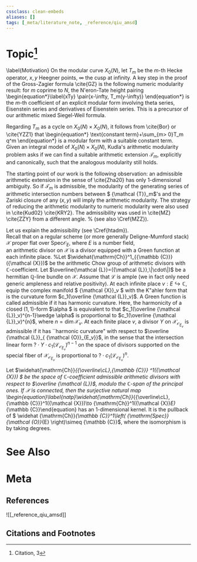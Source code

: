 ```yaml
---
cssclass: clean-embeds
aliases: []
tags: [_meta/literature_note, _reference/qiu_amsd]
---
```

# Topic[^1]
\label{Motivation}
On the modular curve $X_0(N)$, let   $T_m$ be the $m$-th Hecke operator, $x,y$ Heegner points,   $\infty$ the cusp at infinity.
A key step in the proof   of the Gross-Zagier formula \cite{GZ} is the following numeric modularity result:  for $m$ coprime to $N$, the N\'eron-Tate  height pairing
\begin{equation*}\label{xTy}
\pair{x-\infty, T_m(y-\infty)}
\end{equation*}
is the $m$-th coefficient of an explicit   modular form involving theta series, Eisenstein series and derivatives of Eisenstein series. This is a precursor of our arithmetic mixed Siegel-Weil formula.

Regarding  $T_m$ as a cycle on $X_0(N)\times X_0(N)$, 
it follows from \cite{Bor} or \cite{YZZ1} that 
\begin{equation*}  \text{constant term}+\sum_{m> 0}T_m q^m
\end{equation*} is a modular form with a suitable constant term.  
Given an integral model of  $X_0(N)\times X_0(N)$,
Kudla's  arithmetic modularity problem asks if we can find 
a suitable   arithmetic extension ${\mathcal {T}}_m$, explicitly and canonically, such that the analogous modularity still holds. 





The starting point  of our work is the following observation: an  admissible  arithmetic extension
in the sense of \cite{Zha20}  has only 1-dimensional ambiguity. So if ${\mathcal {T}}_m$ is admissible, 
the modularity of  the generating series of arithmetic intersection numbers between  $ {\mathcal {T}}_m$'s and the Zariski closure of  any $(x,y)$  will imply the arithmetic modularity. 
The strategy of reducing the arithmetic modularity to numeric modularity
were also used in     \cite{Kud02}  \cite{KRY2}. The admissibility was  used in \cite{MZ} \cite{ZZY} from a different angle. % (see also \Cref{MZZ}).



Let us explain the  admissibility (see \Cref{htadm}).   
Recall that on a regular scheme  (or more generally Deligne-Mumford stack) ${\mathcal {X}}$  proper flat over ${\mathrm{Spec}} {\mathcal {O}}_E$, where $E$ is a number field,  
an arithmetic divisor on ${\mathcal {X}}$ is a divisor  equipped  with a Green function at each infinite place. 
%Let  $\widehat{\mathrm{Ch}}^1_{{\mathbb {C}}}({\mathcal {X}})$  be the arithmetic Chow group of arithmetic divisors with ${\mathbb {C}}$-coefficient.
Let $\overline{\mathcal {L}}=({\mathcal {L}},\|\cdot\|)$ be a  hermitian ${\mathbb {Q}}$-line bundle  on ${\mathcal {X}}$. Assume that ${\mathcal {L}}$ is ample  (we in fact only need generic ampleness and relative positivity).
At  each infinite place $v:E\hookrightarrow {\mathbb {C}}$,
equip  the complex manifold $ {\mathcal {X}}_v  $  with the K\"ahler form that is the curvature form  $c_1(\overline {\mathcal {L}}_v)$. 
A Green function  is called admissible if it has harmonic curvature.  Here,  the harmonicity of a closed $(1,1)$-form $\alpha
$  is equivalent to   that $c_1(\overline {\mathcal {L}}_v)^{n-1}\wedge \alpha$ is proportional to  $c_1(\overline {\mathcal {L}}_v)^{n}$, where $n=\dim {\mathcal {X}}_v$.
At each finite place $v$,  a divisor  $Y$ on  ${\mathcal {X}}_{ {\mathcal {O}}_{E_v}}$ is admissible if it  has ``harmonic curvature"  with respect to  $\overline {\mathcal {L}}_{ {\mathcal {O}}_{E_v}}$, in the sense that  the intersection linear form 
$?\cdot Y\cdot c_1( {\mathcal {L}}_{ {\mathcal {O}}_{E_v}})^{n-1}$  on the space of divisors supported on the special fiber of ${\mathcal {X}}_{ {\mathcal {O}}_{E_v}}$  is proportional to  $? \cdot c_1(  {\mathcal {L}}_{ {\mathcal {O}}_{E_v}})^{n}$.


Let $\widehat{\mathrm{Ch}}_{{\overline\cL},{\mathbb {C}}} ^1({\mathcal {X}}) $ be the space of   ${\mathbb {C}}$-coefficient admissible      arithmetic divisors   with respect to  $\overline {\mathcal {L}}$, modulo the ${\mathbb {C}}$-span of the principal ones. If ${\mathcal {X}}$ is connected, then    the  surjective natural map
\begin{equation}\label{natp}\widehat{\mathrm{Ch}}_{{\overline\cL},{\mathbb {C}}}^1({\mathcal {X}})\to {\mathrm{Ch}}^1({\mathcal {X}}_E)_{\mathbb {C}}\end{equation} has an 1-dimensional kernel.  It is the pullback of $   \widehat {\mathrm{Ch}}_{\mathbb {C}}^1\left( {\mathrm{Spec}} {\mathcal {O}}_{E} \right)\simeq {\mathbb {C}}$, where the isomorphism is by  taking degrees.










# See Also

# Meta
## References
![[_reference_qiu_amsd]]


## Citations and Footnotes
[^1]: Citation, 3